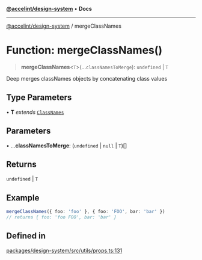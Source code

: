 [**@accelint/design-system**](../README.md) • **Docs**

***

[@accelint/design-system](../README.md) / mergeClassNames

# Function: mergeClassNames()

> **mergeClassNames**\<`T`\>(...`classNamesToMerge`): `undefined` \| `T`

Deep merges classNames objects by concatenating class values

## Type Parameters

• **T** *extends* [`ClassNames`](../type-aliases/ClassNames.md)

## Parameters

• ...**classNamesToMerge**: (`undefined` \| `null` \| `T`)[]

## Returns

`undefined` \| `T`

## Example

```ts
mergeClassNames({ foo: 'foo' }, { foo: 'FOO', bar: 'bar' })
// returns { foo: 'foo FOO', bar: 'bar' }
```

## Defined in

[packages/design-system/src/utils/props.ts:131](https://github.com/gohypergiant/standard-toolkit/blob/258694cea8ed8bbd956b3cf5da47c2c9debcf127/packages/design-system/src/utils/props.ts#L131)
